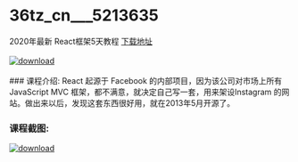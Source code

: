 # 36tz_cn___5213635
2020年最新 React框架5天教程
[下载地址](http://www.36tz.cn/article/5213635 "下载地址")
<br/></br>[![download](http://36tz.cn/muke_img/2020_06_1-19.png "下载地址")](http://www.36tz.cn/article/5213635 "下载地址")
<br/></br>### 课程介绍:
React 起源于 Facebook 的内部项目，因为该公司对市场上所有 JavaScript MVC 框架，都不满意，就决定自己写一套，用来架设Instagram 的网站。做出来以后，发现这套东西很好用，就在2013年5月开源了。

### 课程截图:
[![download](http://36tz.cn/muke_img/2020_06_2-22-300x225.png "下载地址")](http://www.36tz.cn/article/5213635 "下载地址")
